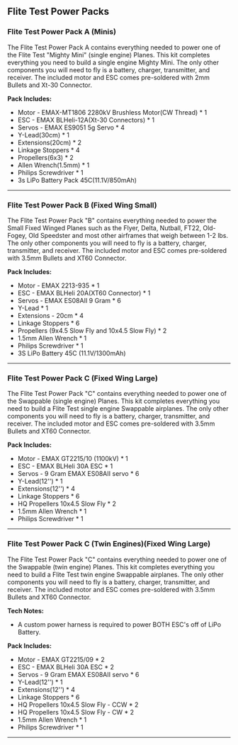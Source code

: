 ## Flite Test Power Packs

### Flite Test Power Pack A (Minis)
The Flite Test Power Pack A contains everything needed to power one of the Flite
Test "Mighty Mini" (single engine) Planes. This kit completes everything you
need to build a single engine Mighty Mini. The only other components you will
need to fly is a battery, charger, transmitter, and receiver. The included motor
and ESC comes pre-soldered with 2mm Bullets and Xt-30 Connector.

**Pack Includes:**
* Motor - EMAX-MT1806 2280kV Brushless Motor(CW Thread) * 1
* ESC - EMAX BLHeli-12A(Xt-30 Connectors) * 1
* Servos - EMAX ES9051 5g Servo * 4
* Y-Lead(30cm) * 1
* Extensions(20cm) * 2
* Linkage Stoppers * 4
* Propellers(6x3) * 2
* Allen Wrench(1.5mm) * 1
* Philips Screwdriver * 1
* 3s LiPo Battery Pack 45C(11.1V/850mAh)

---

### Flite Test Power Pack B (Fixed Wing Small)
The Flite Test Power Pack "B" contains everything needed to power the Small
Fixed Winged Planes such as the Flyer, Delta, Nutball, FT22, Old-Fogey, Old
Speedster and most other airframes that weigh between 1-2 lbs. The only other
components you will need to fly is a battery, charger, transmitter, and
receiver. The included motor and ESC comes pre-soldered with 3.5mm Bullets and
XT60 Connector.

**Pack Includes:**
* Motor - EMAX 2213-935 * 1
* ESC - EMAX BLHeli 20A(XT60 Connector) * 1
* Servos - EMAX ES08AII 9 Gram * 6
* Y-Lead * 1
* Extensions - 20cm * 4
* Linkage Stoppers * 6
* Propellers (9x4.5 Slow Fly and 10x4.5 Slow Fly) * 2
* 1.5mm Allen Wrench * 1
* Philips Screwdriver * 1
* 3S LiPo Battery 45C (11.1V/1300mAh)

---

### Flite Test Power Pack C (Fixed Wing Large)
The Flite Test Power Pack "C" contains everything needed to power one of the
Swappable (single engine) Planes. This kit completes everything you need to
build a Flite Test single engine Swappable airplanes. The only other components
you will need to fly is a battery, charger, transmitter, and receiver. The
included motor and ESC comes pre-soldered with 3.5mm Bullets and XT60 Connector.

**Pack Includes:**
* Motor - EMAX GT2215/10 (1100kV) * 1
* ESC - EMAX BLHeli 30A ESC * 1
* Servos - 9 Gram EMAX ES08AII servo * 6
* Y-Lead(12'') * 1
* Extensions(12'') * 4
* Linkage Stoppers * 6
* HQ Propellers 10x4.5 Slow Fly * 2
* 1.5mm Allen Wrench * 1
* Philips Screwdriver * 1

---

### Flite Test Power Pack C (Twin Engines)(Fixed Wing Large)
The Flite Test Power Pack "C" contains everything needed to power one of the
Swappable (twin engine) Planes. This kit completes everything you need to build
a Flite Test twin engine Swappable airplanes. The only other components you will
need to fly is a battery, charger, transmitter, and receiver. The included motor
and ESC comes pre-soldered with 3.5mm Bullets and XT60 Connector.

**Tech Notes:**
* A custom power harness is required to power BOTH ESC's off of LiPo Battery.

**Pack Includes:**
* Motor - EMAX GT2215/09 * 2
* ESC - EMAX BLHeli 30A ESC * 2
* Servos - 9 Gram EMAX ES08AII servo * 6
* Y-Lead(12'') * 1
* Extensions(12'') * 4
* Linkage Stoppers * 6
* HQ Propellers 10x4.5 Slow Fly - CCW * 2
* HQ Propellers 10x4.5 Slow Fly - CW * 2
* 1.5mm Allen Wrench * 1
* Philips Screwdriver * 1

---

